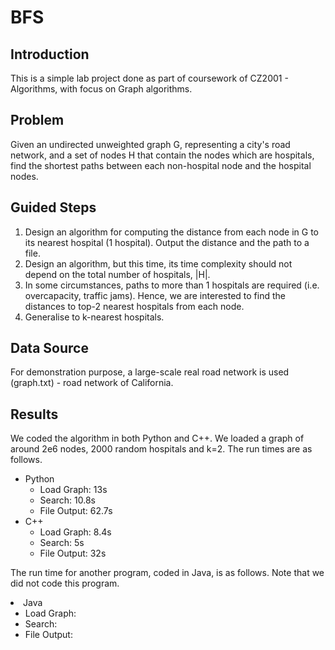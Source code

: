 # BFS

<h2>Introduction</h2>
<p>This is a simple lab project done as part of coursework of CZ2001 - Algorithms, with focus on Graph algorithms.</p>

<h2>Problem</h2>
<p>Given an undirected unweighted graph G, representing a city's road network, and a set of nodes H that contain the nodes which are hospitals, 
find the shortest paths between each non-hospital node and the hospital nodes.</p>

<h2>Guided Steps</h2>
<ol>
<li>Design an algorithm for computing the distance from each node in G to its nearest hospital (1 hospital). Output the distance and the path to a file.</li>
<li>Design an algorithm, but this time, its time complexity should not depend on the total number of hospitals, |H|.</li>
<li>In some circumstances, paths to more than 1 hospitals are required (i.e. overcapacity, traffic jams). Hence, we are interested to find the distances to
top-2 nearest hospitals from each node.</li>
<li>Generalise to k-nearest hospitals.</li>
</ol>

<h2>Data Source</h2>
<p>For demonstration purpose, a large-scale real road network is used (graph.txt) - road network of California.</p>

<h2>Results</h2>
<p>We coded the algorithm in both Python and C++. We loaded a graph of around 2e6 nodes, 2000 random hospitals and k=2. The run times are as follows. </p>

<ul>

<li>Python
<ul>
<li>Load Graph: 13s</li>
<li>Search: 10.8s</li>
<li>File Output: 62.7s</li>
</ul>
</li>

<li>C++
<ul>
<li>Load Graph: 8.4s</li>
<li>Search: 5s</li>
<li>File Output: 32s</li>
</ul>
</li>

</ul>

<p>The run time for another program, coded in Java, is as follows. Note that we did not code this program.</p>

<li>Java
<ul>
<li>Load Graph: </li>
<li>Search: </li>
<li>File Output: </li>
</ul>
</li>
